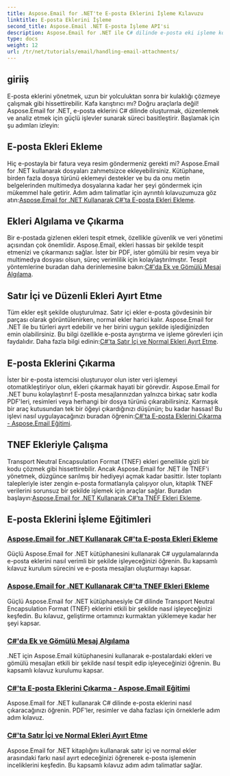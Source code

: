 ```yaml
---
title: Aspose.Email for .NET'te E-posta Eklerini İşleme Kılavuzu
linktitle: E-posta Eklerini İşleme
second_title: Aspose.Email .NET E-posta İşleme API'si
description: Aspose.Email for .NET ile C# dilinde e-posta eki işleme konusunda uzmanlaşın. Adım adım kılavuzlarla ekleri eklemeyi, algılamayı, çıkarmayı ve ayırt etmeyi keşfedin.
type: docs
weight: 12
url: /tr/net/tutorials/email/handling-email-attachments/
---
```

## giriiş

E-posta eklerini yönetmek, uzun bir yolculuktan sonra bir kulaklığı çözmeye çalışmak gibi hissettirebilir. Kafa karıştırıcı mı? Doğru araçlarla değil! Aspose.Email for .NET, e-posta eklerini C# dilinde oluşturmak, düzenlemek ve analiz etmek için güçlü işlevler sunarak süreci basitleştirir. Başlamak için şu adımları izleyin:  

## E-posta Ekleri Ekleme  

 Hiç e-postayla bir fatura veya resim göndermeniz gerekti mi? Aspose.Email for .NET kullanarak dosyaları zahmetsizce ekleyebilirsiniz. Kütüphane, birden fazla dosya türünü eklemeyi destekler ve bu da onu metin belgelerinden multimedya dosyalarına kadar her şeyi göndermek için mükemmel hale getirir. Adım adım talimatlar için ayrıntılı kılavuzumuza göz atın:[Aspose.Email for .NET Kullanarak C#'ta E-posta Ekleri Ekleme](./add-email-attachments-in-csharp/).  

## Ekleri Algılama ve Çıkarma  

Bir e-postada gizlenen ekleri tespit etmek, özellikle güvenlik ve veri yönetimi açısından çok önemlidir. Aspose.Email, ekleri hassas bir şekilde tespit etmenizi ve çıkarmanızı sağlar. İster bir PDF, ister gömülü bir resim veya bir multimedya dosyası olsun, süreç verimlilik için kolaylaştırılmıştır. Tespit yöntemlerine buradan daha derinlemesine bakın:[C#'da Ek ve Gömülü Mesaj Algılama](./detecting-attachment-and-embedded-message-in-csharp/).  

## Satır İçi ve Düzenli Ekleri Ayırt Etme  

 Tüm ekler eşit şekilde oluşturulmaz. Satır içi ekler e-posta gövdesinin bir parçası olarak görüntülenirken, normal ekler harici kalır. Aspose.Email for .NET ile bu türleri ayırt edebilir ve her birini uygun şekilde işlediğinizden emin olabilirsiniz. Bu bilgi özellikle e-posta ayrıştırma ve işleme görevleri için faydalıdır. Daha fazla bilgi edinin:[C#'ta Satır İçi ve Normal Ekleri Ayırt Etme](./distinguishing-inline-and-regular-attachments-in-csharp/).  

## E-posta Eklerini Çıkarma  

İster bir e-posta istemcisi oluşturuyor olun ister veri işlemeyi otomatikleştiriyor olun, ekleri çıkarmak hayati bir görevdir. Aspose.Email for .NET bunu kolaylaştırır! E-posta mesajlarınızdan yalnızca birkaç satır kodla PDF'leri, resimleri veya herhangi bir dosya türünü çıkarabilirsiniz. Karmaşık bir araç kutusundan tek bir öğeyi çıkardığınızı düşünün; bu kadar hassas! Bu işlevi nasıl uygulayacağınızı buradan öğrenin:[C#'ta E-posta Eklerini Çıkarma - Aspose.Email Eğitimi](./extract-email-attachments-in-csharp/).  

## TNEF Ekleriyle Çalışma  

 Transport Neutral Encapsulation Format (TNEF) ekleri genellikle gizli bir kodu çözmek gibi hissettirebilir. Ancak Aspose.Email for .NET ile TNEF'i yönetmek, düzgünce sarılmış bir hediyeyi açmak kadar basittir. İster toplantı talepleriyle ister zengin e-posta formatlarıyla çalışıyor olun, kitaplık TNEF verilerini sorunsuz bir şekilde işlemek için araçlar sağlar. Buradan başlayın:[Aspose.Email for .NET Kullanarak C#'ta TNEF Ekleri Ekleme](./add-tnef-attachments-in-csharp/).  

## E-posta Eklerini İşleme Eğitimleri
### [Aspose.Email for .NET Kullanarak C#'ta E-posta Ekleri Ekleme](./add-email-attachments-in-csharp/)
Güçlü Aspose.Email for .NET kütüphanesini kullanarak C# uygulamalarında e-posta eklerini nasıl verimli bir şekilde işleyeceğinizi öğrenin. Bu kapsamlı kılavuz kurulum sürecini ve e-posta mesajları oluşturmayı kapsar.
### [Aspose.Email for .NET Kullanarak C#'ta TNEF Ekleri Ekleme](./add-tnef-attachments-in-csharp/)
Güçlü Aspose.Email for .NET kütüphanesiyle C# dilinde Transport Neutral Encapsulation Format (TNEF) eklerini etkili bir şekilde nasıl işleyeceğinizi keşfedin. Bu kılavuz, geliştirme ortamınızı kurmaktan yüklemeye kadar her şeyi kapsar.
### [C#'da Ek ve Gömülü Mesaj Algılama](./detecting-attachment-and-embedded-message-in-csharp/)
.NET için Aspose.Email kütüphanesini kullanarak e-postalardaki ekleri ve gömülü mesajları etkili bir şekilde nasıl tespit edip işleyeceğinizi öğrenin. Bu kapsamlı kılavuz kurulumu kapsar.
### [C#'ta E-posta Eklerini Çıkarma - Aspose.Email Eğitimi](./extract-email-attachments-in-csharp/)
Aspose.Email for .NET kullanarak C# dilinde e-posta eklerini nasıl çıkaracağınızı öğrenin. PDF'ler, resimler ve daha fazlası için örneklerle adım adım kılavuz.
### [C#'ta Satır İçi ve Normal Ekleri Ayırt Etme](./distinguishing-inline-and-regular-attachments-in-csharp/)
Aspose.Email for .NET kitaplığını kullanarak satır içi ve normal ekler arasındaki farkı nasıl ayırt edeceğinizi öğrenerek e-posta işlemenin inceliklerini keşfedin. Bu kapsamlı kılavuz adım adım talimatlar sağlar.
